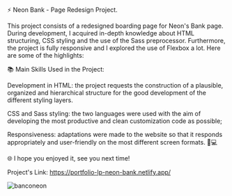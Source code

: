 ⚡️ Neon Bank - Page Redesign Project.

This project consists of a redesigned boarding page for Neon's Bank page. During development, I acquired in-depth knowledge about HTML structuring, CSS styling and the use of the Sass preprocessor. Furthermore, the project is fully responsive and I explored the use of Flexbox a lot. Here are some of the highlights:

📚 Main Skills Used in the Project:

Development in HTML: the project requests the construction of a plausible, organized and hierarchical structure for the good development of the different styling layers.

CSS and Sass styling: the two languages ​​were used with the aim of developing the most productive and clean customization code as possible;

Responsiveness: adaptations were made to the website so that it responds appropriately and user-friendly on the most different screen formats. 📱💻

🌐 I hope you enjoyed it, see you next time!

Project's Link: https://portfolio-lp-neon-bank.netlify.app/

![banconeon](https://github.com/Arthurcav/project_lp_neonbank/assets/113715508/b9b2d85a-55b4-4036-baba-3f841bd97b20)
